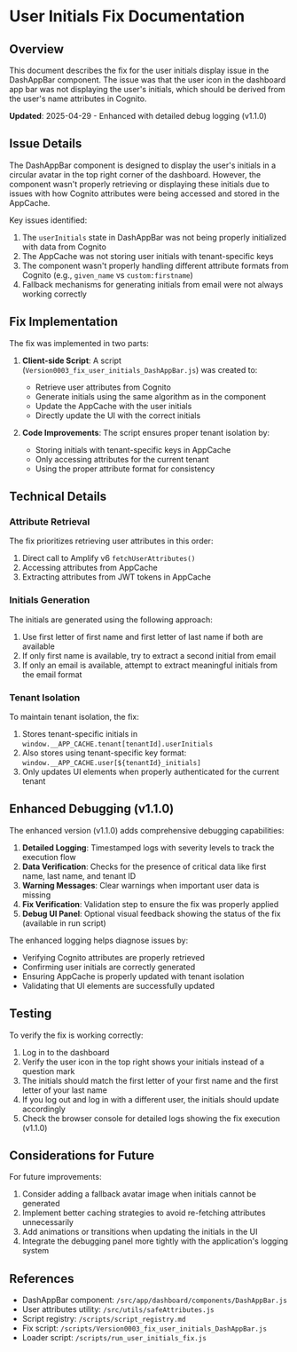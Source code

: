 # User Initials Fix Documentation

## Overview

This document describes the fix for the user initials display issue in the DashAppBar component. The issue was that the user icon in the dashboard app bar was not displaying the user's initials, which should be derived from the user's name attributes in Cognito.

**Updated**: 2025-04-29 - Enhanced with detailed debug logging (v1.1.0)

## Issue Details

The DashAppBar component is designed to display the user's initials in a circular avatar in the top right corner of the dashboard. However, the component wasn't properly retrieving or displaying these initials due to issues with how Cognito attributes were being accessed and stored in the AppCache.

Key issues identified:
1. The `userInitials` state in DashAppBar was not being properly initialized with data from Cognito
2. The AppCache was not storing user initials with tenant-specific keys
3. The component wasn't properly handling different attribute formats from Cognito (e.g., `given_name` vs `custom:firstname`)
4. Fallback mechanisms for generating initials from email were not always working correctly

## Fix Implementation

The fix was implemented in two parts:

1. **Client-side Script**: A script (`Version0003_fix_user_initials_DashAppBar.js`) was created to:
   - Retrieve user attributes from Cognito
   - Generate initials using the same algorithm as in the component
   - Update the AppCache with the user initials
   - Directly update the UI with the correct initials

2. **Code Improvements**: The script ensures proper tenant isolation by:
   - Storing initials with tenant-specific keys in AppCache
   - Only accessing attributes for the current tenant
   - Using the proper attribute format for consistency

## Technical Details

### Attribute Retrieval

The fix prioritizes retrieving user attributes in this order:
1. Direct call to Amplify v6 `fetchUserAttributes()`
2. Accessing attributes from AppCache
3. Extracting attributes from JWT tokens in AppCache

### Initials Generation

The initials are generated using the following approach:
1. Use first letter of first name and first letter of last name if both are available
2. If only first name is available, try to extract a second initial from email
3. If only an email is available, attempt to extract meaningful initials from the email format

### Tenant Isolation

To maintain tenant isolation, the fix:
1. Stores tenant-specific initials in `window.__APP_CACHE.tenant[tenantId].userInitials`
2. Also stores using tenant-specific key format: `window.__APP_CACHE.user[${tenantId}_initials]`
3. Only updates UI elements when properly authenticated for the current tenant

## Enhanced Debugging (v1.1.0)

The enhanced version (v1.1.0) adds comprehensive debugging capabilities:

1. **Detailed Logging**: Timestamped logs with severity levels to track the execution flow
2. **Data Verification**: Checks for the presence of critical data like first name, last name, and tenant ID
3. **Warning Messages**: Clear warnings when important user data is missing
4. **Fix Verification**: Validation step to ensure the fix was properly applied
5. **Debug UI Panel**: Optional visual feedback showing the status of the fix (available in run script)

The enhanced logging helps diagnose issues by:
- Verifying Cognito attributes are properly retrieved
- Confirming user initials are correctly generated
- Ensuring AppCache is properly updated with tenant isolation
- Validating that UI elements are successfully updated

## Testing

To verify the fix is working correctly:
1. Log in to the dashboard
2. Verify the user icon in the top right shows your initials instead of a question mark
3. The initials should match the first letter of your first name and the first letter of your last name
4. If you log out and log in with a different user, the initials should update accordingly
5. Check the browser console for detailed logs showing the fix execution (v1.1.0)

## Considerations for Future

For future improvements:
1. Consider adding a fallback avatar image when initials cannot be generated
2. Implement better caching strategies to avoid re-fetching attributes unnecessarily
3. Add animations or transitions when updating the initials in the UI
4. Integrate the debugging panel more tightly with the application's logging system

## References

- DashAppBar component: `/src/app/dashboard/components/DashAppBar.js`
- User attributes utility: `/src/utils/safeAttributes.js`
- Script registry: `/scripts/script_registry.md`
- Fix script: `/scripts/Version0003_fix_user_initials_DashAppBar.js`
- Loader script: `/scripts/run_user_initials_fix.js` 